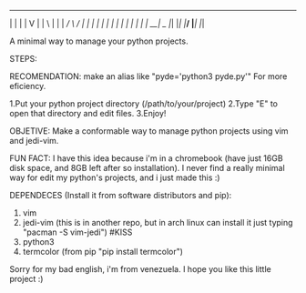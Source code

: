  ____   __ __   ___    ___ 
| |  | |  V  | |   \  |   |
|  _/   \   /  |  | | | | |
| |      | |   |  | | | __|  _
|_|      |_|   |___/  |___| |_|

A minimal way to manage your python projects.

STEPS:

RECOMENDATION: make an alias like "pyde='python3 pyde.py'" For more eficiency.

1.Put your python project directory (/path/to/your/project)
2.Type "E" to open that directory and edit files.
3.Enjoy!

OBJETIVE: Make a conformable way to manage python projects using vim and jedi-vim. 

FUN FACT: I have this idea because i'm in a chromebook (have just 16GB disk space, and 8GB left after so installation). I never find a really minimal way for edit my python's projects, and i just made this :)

DEPENDECES (Install it from software distributors and pip):
1. vim
2. jedi-vim (this is in another repo, but in arch linux can install it just typing "pacman -S vim-jedi") #KISS
3. python3
4. termcolor (from pip "pip install termcolor")

Sorry for my bad english, i'm from venezuela. I hope you like this little project :)

